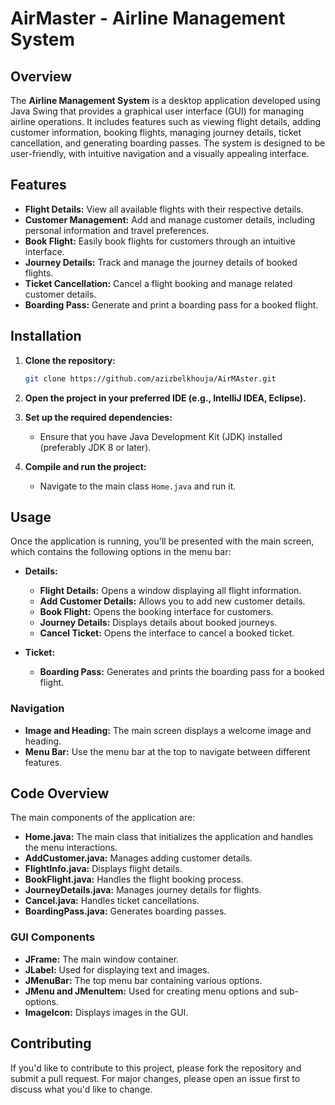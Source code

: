 # AirMaster - Airline Management System

## Overview

The **Airline Management System** is a desktop application developed using Java Swing that provides a graphical user interface (GUI) for managing airline operations. It includes features such as viewing flight details, adding customer information, booking flights, managing journey details, ticket cancellation, and generating boarding passes. The system is designed to be user-friendly, with intuitive navigation and a visually appealing interface.

## Features

- **Flight Details:** View all available flights with their respective details.
- **Customer Management:** Add and manage customer details, including personal information and travel preferences.
- **Book Flight:** Easily book flights for customers through an intuitive interface.
- **Journey Details:** Track and manage the journey details of booked flights.
- **Ticket Cancellation:** Cancel a flight booking and manage related customer details.
- **Boarding Pass:** Generate and print a boarding pass for a booked flight.

## Installation

1. **Clone the repository:**
   ```bash
   git clone https://github.com/azizbelkhouja/AirMAster.git
   ```
   
2. **Open the project in your preferred IDE (e.g., IntelliJ IDEA, Eclipse).**

3. **Set up the required dependencies:**
   - Ensure that you have Java Development Kit (JDK) installed (preferably JDK 8 or later).

4. **Compile and run the project:**
   - Navigate to the main class `Home.java` and run it.

## Usage

Once the application is running, you'll be presented with the main screen, which contains the following options in the menu bar:

- **Details:**
  - **Flight Details:** Opens a window displaying all flight information.
  - **Add Customer Details:** Allows you to add new customer details.
  - **Book Flight:** Opens the booking interface for customers.
  - **Journey Details:** Displays details about booked journeys.
  - **Cancel Ticket:** Opens the interface to cancel a booked ticket.

- **Ticket:**
  - **Boarding Pass:** Generates and prints the boarding pass for a booked flight.

### Navigation

- **Image and Heading:** The main screen displays a welcome image and heading.
- **Menu Bar:** Use the menu bar at the top to navigate between different features.

## Code Overview

The main components of the application are:

- **Home.java:** The main class that initializes the application and handles the menu interactions.
- **AddCustomer.java:** Manages adding customer details.
- **FlightInfo.java:** Displays flight details.
- **BookFlight.java:** Handles the flight booking process.
- **JourneyDetails.java:** Manages journey details for flights.
- **Cancel.java:** Handles ticket cancellations.
- **BoardingPass.java:** Generates boarding passes.

### GUI Components

- **JFrame:** The main window container.
- **JLabel:** Used for displaying text and images.
- **JMenuBar:** The top menu bar containing various options.
- **JMenu and JMenuItem:** Used for creating menu options and sub-options.
- **ImageIcon:** Displays images in the GUI.

## Contributing

If you'd like to contribute to this project, please fork the repository and submit a pull request. For major changes, please open an issue first to discuss what you'd like to change.

